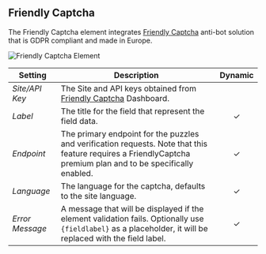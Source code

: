 ## Friendly Captcha

<div class="tm-resource-icon">
    <!--@include: ../assets/element-fcaptcha.svg-->
</div>

The Friendly Captcha element integrates [Friendly Captcha](https://friendlycaptcha.com/) anti-bot solution that is GDPR compliant and made in Europe.

![Friendly Captcha Element](./assets/elements/fcaptcha.webp)

| Setting | Description | Dynamic |
| --- | --- | :---: |
| *Site/API Key* | The Site and API keys obtained from [Friendly Captcha](https://friendlycaptcha.com/) Dashboard. |
| *Label* | The title for the field that represent the field data. | &#x2713; |
| *Endpoint* | The primary endpoint for the puzzles and verification requests. Note that this feature requires a FriendlyCaptcha premium plan and to be specifically enabled. | &#x2713; |
| *Language* | The language for the captcha, defaults to the site language. | &#x2713; |
| *Error Message* | A message that will be displayed if the element validation fails. Optionally use `{fieldlabel}` as a placeholder, it will be replaced with the field label. | &#x2713; |
